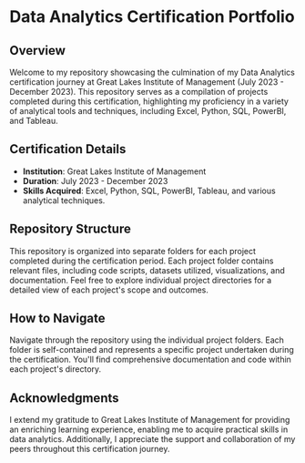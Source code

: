# Data Analytics Certification Portfolio

## Overview
Welcome to my repository showcasing the culmination of my Data Analytics certification journey at Great Lakes Institute of Management (July 2023 - December 2023). This repository serves as a compilation of projects completed during this certification, highlighting my proficiency in a variety of analytical tools and techniques, including Excel, Python, SQL, PowerBI, and Tableau.

## Certification Details
- **Institution**: Great Lakes Institute of Management
- **Duration**: July 2023 - December 2023
- **Skills Acquired**: Excel, Python, SQL, PowerBI, Tableau, and various analytical techniques.


## Repository Structure
This repository is organized into separate folders for each project completed during the certification period. Each project folder contains relevant files, including code scripts, datasets utilized, visualizations, and documentation. Feel free to explore individual project directories for a detailed view of each project's scope and outcomes.

## How to Navigate
Navigate through the repository using the individual project folders. Each folder is self-contained and represents a specific project undertaken during the certification. You'll find comprehensive documentation and code within each project's directory.

## Acknowledgments
I extend my gratitude to Great Lakes Institute of Management for providing an enriching learning experience, enabling me to acquire practical skills in data analytics. Additionally, I appreciate the support and collaboration of my peers throughout this certification journey.
